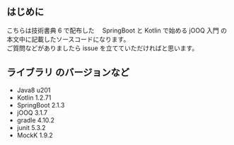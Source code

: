 ## はじめに

こちらは技術書典 6 で配布した　 SpringBoot と Kotlin で始める jOOQ 入門 の本文中に記載したソースコードになります。  
ご質問などがありましたら issue を立てていただければと思います。

## ライブラリ のバージョンなど

- Java8 u201
- Kotlin 1.2.71
- SpringBoot 2.1.3
- jOOQ 3.1.7
- gradle 4.10.2
- junit 5.3.2
- MockK 1.9.2
